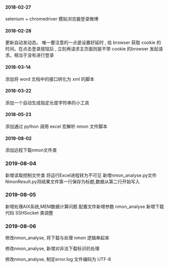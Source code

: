 #### 2018-02-27

selenium + chromedriver 模拟浏览器登录微博

#### 2018-02-28

更新自动发动态。
唯一要注意的一点是设置好延时 , 给 browser 获取 cookie 的时间。在点击登录按钮后 , 立刻再请求主页面则是不带 cookie 的browser 发起请求。相当于没有进行登录

#### 2018-03-14

添加将 word 文档中的接口转化为 xml 的脚本

#### 2018-03-22

添加一个自动生成指定长度字符串的小工具

#### 2018-05-23

添加通过 python 调用 excel 宏解析 nmon 文件脚本

#### 2019-08-02
添加远程下载nmon文件类

### 2019-08-04
新增读取控制文件类
将运行Excel进程转为不可见
新增nmon_analyse.py文件
NmonResult.py将结果文件第一行保存为标题,数据从第二行开始写入

### 2019-08-05
新增处理AIX系统,MEM数据计算问题
配置文件新增参数
nmon_analyse 新增下载代码
SSHSocket 类调整

### 2019-08-06
修改nmon_analyse, 将下载与处理 nmon 逻辑串起来

修改nmon_analyse, 新增对非法下载标识的处理

修改nmon_analyse, 制定error.log 文件编码为 UTF-8